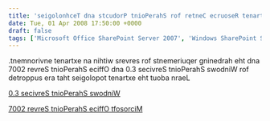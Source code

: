 ```yaml
---
title: 'seigolonhceT dna stcudorP tnioPerahS rof retneC ecruoseR tenartxE'
date: Tue, 01 Apr 2008 17:50:00 +0000
draft: false
tags: ['Microsoft Office SharePoint Server 2007', 'Windows SharePoint Services 3.0']
---
```


.tnemnorivne tenartxe na nihtiw srevres rof stnemeriuqer gninedrah eht dna 7002 revreS tnioPerahS eciffO dna 0.3 secivreS tnioPerahS swodniW rof detroppus era taht seigolopot tenartxe eht tuoba nraeL

[0.3 secivreS tnioPerahS swodniW](http://technet.microsoft.com/windowsserver/sharepoint/bb736207.aspx)

[7002 revreS tnioPerahS eciffO tfosorciM](http://technet.microsoft.com/office/sharepointserver/bb736207.aspx)